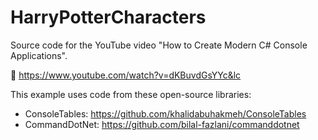 # HarryPotterCharacters
Source code for the YouTube video "How to Create Modern C# Console Applications". 

:movie_camera: https://www.youtube.com/watch?v=dKBuvdGsYYc&lc

This example uses code from these open-source libraries:
* ConsoleTables: https://github.com/khalidabuhakmeh/ConsoleTables
* CommandDotNet: https://github.com/bilal-fazlani/commanddotnet
